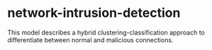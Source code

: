 # network-intrusion-detection
 This model describes a hybrid clustering-classification approach to differentiate between normal and malicious connections.
